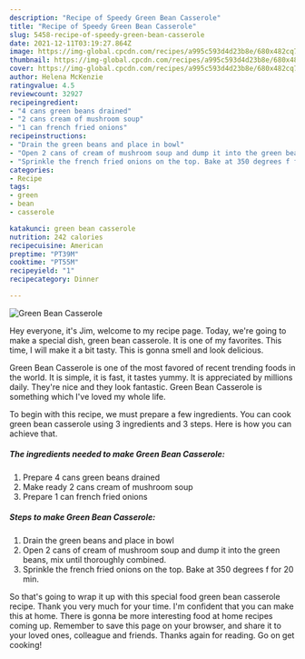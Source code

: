 ```yaml
---
description: "Recipe of Speedy Green Bean Casserole"
title: "Recipe of Speedy Green Bean Casserole"
slug: 5458-recipe-of-speedy-green-bean-casserole
date: 2021-12-11T03:19:27.864Z
image: https://img-global.cpcdn.com/recipes/a995c593d4d23b8e/680x482cq70/green-bean-casserole-recipe-main-photo.jpg
thumbnail: https://img-global.cpcdn.com/recipes/a995c593d4d23b8e/680x482cq70/green-bean-casserole-recipe-main-photo.jpg
cover: https://img-global.cpcdn.com/recipes/a995c593d4d23b8e/680x482cq70/green-bean-casserole-recipe-main-photo.jpg
author: Helena McKenzie
ratingvalue: 4.5
reviewcount: 32927
recipeingredient:
- "4 cans green beans drained"
- "2 cans cream of mushroom soup"
- "1 can french fried onions"
recipeinstructions:
- "Drain the green beans and place in bowl"
- "Open 2 cans of cream of mushroom soup and dump it into the green beans, mix until thoroughly combined."
- "Sprinkle the french fried onions on the top. Bake at 350 degrees f for 20 min."
categories:
- Recipe
tags:
- green
- bean
- casserole

katakunci: green bean casserole 
nutrition: 242 calories
recipecuisine: American
preptime: "PT39M"
cooktime: "PT55M"
recipeyield: "1"
recipecategory: Dinner

---
```



![Green Bean Casserole](https://img-global.cpcdn.com/recipes/a995c593d4d23b8e/680x482cq70/green-bean-casserole-recipe-main-photo.jpg)

Hey everyone, it's Jim, welcome to my recipe page. Today, we're going to make a special dish, green bean casserole. It is one of my favorites. This time, I will make it a bit tasty. This is gonna smell and look delicious.



Green Bean Casserole is one of the most favored of recent trending foods in the world. It is simple, it is fast, it tastes yummy. It is appreciated by millions daily. They're nice and they look fantastic. Green Bean Casserole is something which I've loved my whole life.


To begin with this recipe, we must prepare a few ingredients. You can cook green bean casserole using 3 ingredients and 3 steps. Here is how you can achieve that.

<!--inarticleads1-->

##### The ingredients needed to make Green Bean Casserole:

1. Prepare 4 cans green beans drained
1. Make ready 2 cans cream of mushroom soup
1. Prepare 1 can french fried onions




<!--inarticleads2-->

##### Steps to make Green Bean Casserole:

1. Drain the green beans and place in bowl
1. Open 2 cans of cream of mushroom soup and dump it into the green beans, mix until thoroughly combined.
1. Sprinkle the french fried onions on the top. Bake at 350 degrees f for 20 min.




So that's going to wrap it up with this special food green bean casserole recipe. Thank you very much for your time. I'm confident that you can make this at home. There is gonna be more interesting food at home recipes coming up. Remember to save this page on your browser, and share it to your loved ones, colleague and friends. Thanks again for reading. Go on get cooking!
